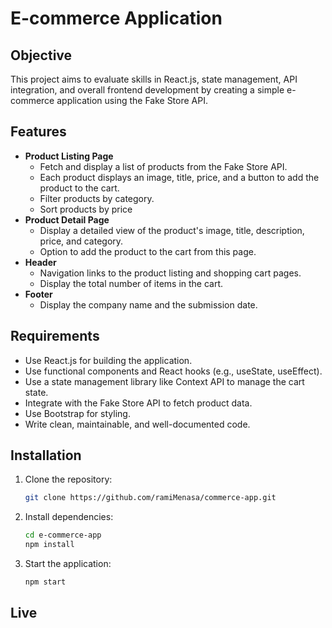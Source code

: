 # E-commerce Application

## Objective
This project aims to evaluate skills in React.js, state management, API integration, and overall frontend development by creating a simple e-commerce application using the Fake Store API.

## Features
- **Product Listing Page**
  - Fetch and display a list of products from the Fake Store API.
  - Each product displays an image, title, price, and a button to add the product to the cart.
  - Filter products by category.
  - Sort products by price
- **Product Detail Page**
  - Display a detailed view of the product's image, title, description, price, and category.
  - Option to add the product to the cart from this page.
- **Header**
  - Navigation links to the product listing and shopping cart pages.
  - Display the total number of items in the cart.
- **Footer**
  - Display the company name and the submission date.


## Requirements
- Use React.js for building the application.
- Use functional components and React hooks (e.g., useState, useEffect).
- Use a state management library like Context API to manage the cart state.
- Integrate with the Fake Store API to fetch product data.
- Use Bootstrap for styling.
- Write clean, maintainable, and well-documented code.

## Installation
1. Clone the repository:
   ```bash
   git clone https://github.com/ramiMenasa/commerce-app.git
2. Install dependencies:
    ```bash
    cd e-commerce-app
    npm install
3. Start the application:
    ```bash
    npm start

## Live
